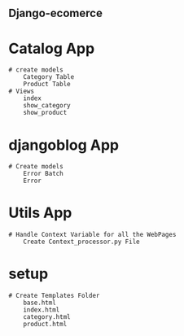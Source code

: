 
## Django-ecomerce


# Catalog App
    # create models
        Category Table
        Product Table
    # Views
        index
        show_category
        show_product

# djangoblog App
    # Create models
        Error Batch
        Error

# Utils App
    # Handle Context Variable for all the WebPages
        Create Context_processor.py File



# setup <Templates>
    # Create Templates Folder
        base.html
        index.html
        category.html
        product.html